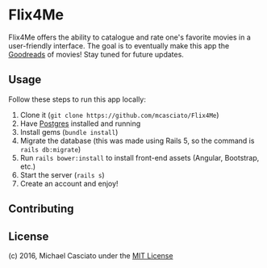 # Flix4Me
Flix4Me offers the ability to catalogue and rate one's favorite movies in a user-friendly interface. The goal is to eventually make this app the [Goodreads](http://www.goodreads.com) of movies! Stay tuned for future updates.

## Usage
Follow these steps to run this app locally:
1. Clone it (`git clone https://github.com/mcasciato/Flix4Me`)
2. Have [Postgres](https://www.postgresql.org/) installed and running
3. Install gems (`bundle install`)
4. Migrate the database (this was made using Rails 5, so the command is `rails db:migrate`)
5. Run `rails bower:install` to install front-end assets (Angular, Bootstrap, etc.)
6. Start the server (`rails s`)
7. Create an account and enjoy!

## Contributing

## License

(c) 2016, Michael Casciato under the [MIT License](LICENSE.md)
